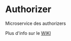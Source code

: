 # Authorizer

Microservice des authorizers
 
Plus d'info sur le [WIKI](https://gitlab.com/bikairproject/microservices/authorizer/-/wikis/home)

